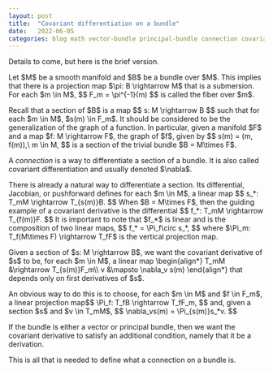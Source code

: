 ```yaml
---
layout: post
title:  "Covariant differentiation on a bundle"
date:   2022-06-05
categories: blog math vector-bundle principal-bundle connection covariant-differentiation covariant-derivative
---
```

$\newcommand\R{\mathbb{R}}\newcommand\C{\mathbb{C}}\newcommand\Z{\mathbb{Z}}$


<p>
Details to come, but here is the brief version.
</p>

<p>
Let $M$ be a smooth manifold and $B$ be a bundle over $M$. This implies that there is a projection map $\pi: B \rightarrow M$ that is a submersion. For each $m \in M$,
$$
F_m = \pi^{-1}(m)
$$
is called the fiber over $m$.
</p>

<p>
Recall that a section of $B$ is a map
$$
s: M \rightarrow B
$$
such that for each $m \in M$,  $s(m) \in F_m$.
It should be considered to be the generalization of the graph of a function. In particular, given a manifold $F$ and a map $f: M \rightarrow F$, the graph of $f$, given by
$$
s(m) = (m, f(m)),\ m \in M,
$$
is a section of the trivial bundle $B = M\times F$.
</p>

<p>
A <em>connection</em> is a way to differentiate a section of a bundle. It is also called covariant differentiation and usually denoted $\nabla$.
</p>

<p>
There is already a natural way to differentiate a section. Its differential, Jacobian, or pushforward defines for each $m \in M$, a linear map
$$
s_*: T_mM \rightarrow T_{s(m)}B.
$$
When $B = M\times F$, then the guiding example of a covariant derivative is the differential
$$
f_*: T_mM \rightarrow T_{f(m)}F.
$$
It is important to note that $f_*$ is linear and is the composition of two linear maps,
$$
f_* = \Pi_f\circ s_*,
$$
where $\Pi_m: T_f(M\times F) \rightarrow T_fF$ is the vertical projection map.
</p>

<p>
Given a section of $s: M \rightarrow B$, we want the covariant derivative of $s$ to be, for each $m \in M$, a linear map
\begin{align*}
T_mM &\rightarrow T_{s(m)}F_m\\
v &\mapsto \nabla_v s(m)
\end{align*}
that depends only on first derivatives of $s$.
</p>

<p>
An obvious way to do this is to choose, for each $m \in M$ and $f \in F_m$, a linear projection map$$
\Pi_f: T_fB \rightarrow T_fF_m,
$$
and, given a section $s$ and $v \in T_mM$,
$$
\nabla_vs(m) = \Pi_{s(m)}s_*v.
$$
</p>

<p>
If the bundle is either a vector or principal bundle, then we want the covariant derivative to satisfy an additional condition, namely that it be a derivation.
</p>

<p>
This is all that is needed to define what a connection on a bundle is.
</p>